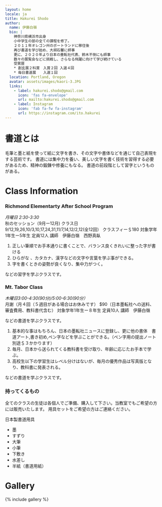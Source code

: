 ```yaml
---
layout: home
locale: ja
title: Hakurei Shodo
author:
  name: 伊藤白嶺
  bio: |
    神奈川県横浜市出身
    小中学生の部の全ての課程を修了。
    ２０１１年オレゴン州のポートランドに移住後
    再び書道を学び始め、大胡石馨に師事
    更に、２０２０年より日本の墨転社代表、鈴木不倒にも師事
    数々の展覧会などに挑戦し、さらなる飛躍に向けて学び続けている  
    受賞歴
    * 創玄展２科賞　入賞２回 入選４回
    * 毎日書道展　　入選１回
  location: Portland, Oregon
  avatar: assets/images/kaori-3.JPG
  links:
    - label: hakurei.shodo@gmail.com
      icon: 'fas fa-envelope'
      url: mailto:hakurei.shodo@gmail.com
    - label: Instagram
      icon: 'fab fa-fw fa-instagram'
      url: https://instagram.com/ito.hakurei
---
```


# 書道とは
毛筆と墨と紙を使って紙に文字を書き、その文字や書体などを通じて自己表現をする芸術です。
書道には集中力を養い、美しい文字を書く技術を習得する必要があるため、精神の鍛錬や修養にもなる。
書道の前段階として習字というものがある。

# Class Information

### Richmond Elementarty After School Program
*月曜日 2:30-3:30*  
秋のセッション（9月ー12月)
クラス日　9/12,19,26,10/3,10,17,24,31,11/7,14,12/2,12(全12回）
クラスフィー＄180
対象学年　1年生ー5年生
定員12人 
講師　伊藤白嶺　西野真畒



1. 正しい筆順でお手本通りに書くことで、バランス良くきれいに整った字が書ける
1. ひらがな 、カタカナ、漢字などの文字や言葉を学ぶ事ができる。
1. 字を書くときの姿勢が良くなり、集中力がつく。

などの習字を学ぶクラスです。

### Mt. Tabor Class
*木曜日3:00-4:30(90分)/5:00-6:30(90分）*  
月謝（月４回（５週目がある場合はお休みです） $90（日本墨転社への送料、審査費用、教科書代含む）
対象学年1年生ー８年生
定員10人
講師　伊藤白嶺

などの書道を学ぶクラスです。

1. 基本的な事はもちろん、日本の墨転社ニュースに登録し、更に他の書体　書道アート,書き初め,ペン字などを学ぶことができる。（ペン字用の提出ノート別途＄３かかります）
1. 毎月、日本から送られてくる教科書を受け取り、年齢に応じたお手本で学ぶ。
1. 高校生以下の学習生はレベル分けはないが、毎月の優秀作品は写真版となり、教科書に発表される。

などの書道を学ぶクラスです。

### 持ってくるもの
全てのクラスの生徒は各個人でご準備、購入して下さい。当教室でもご希望の方には販売いたします。
用具セットをご希望の方はご連絡ください。

日本製書道用具
* 墨
* すずり
* 大筆
* 小筆
* 下敷き
* 水差し
* 半紙（書道用紙）

# Gallery

{% include gallery %}
